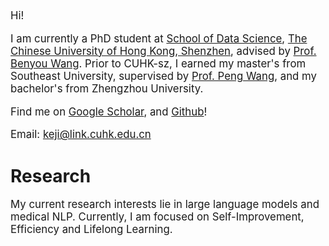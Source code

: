 [//]: # (# About Me)

<div class='paper-box-text' style="font-size: larger;" markdown="1">
Hi!

I am currently a PhD student at [School of Data Science](https://sds.cuhk.edu.cn/en), [The Chinese University of Hong Kong, Shenzhen](https://www.cuhk.edu.cn/en), advised by [Prof. Benyou Wang](https://sds.cuhk.edu.cn/en/teacher/571).
Prior to CUHK-sz, I earned my master's from Southeast University, supervised by [Prof. Peng Wang](https://cse.seu.edu.cn/_s191/2023/1024/c23024a469544/page.psp), and my bachelor's from Zhengzhou University.

Find me on [Google Scholar](https://scholar.google.com/citations?user=F0BAd_IAAAAJ&hl=zh-CN), and [Github](https://github.com/1KE-JI)!

Email: keji@link.cuhk.edu.cn

[//]: # (In my free time, I enjoy swimming, playing board games, and photography. Additionally, I occasionally post random thoughts on [Zhihu]&#40;https://www.zhihu.com/people/cautious-56&#41;.)

[//]: # (📢 I am expected to graduate in 2025. If you have any suitable job recommendations, please feel free to contact me.)

</div>

# Research
<div class='paper-box-text' style="font-size: larger;" markdown="1">
My current research interests lie in large language models and medical NLP. 
Currently, I am focused on Self-Improvement, Efficiency and Lifelong Learning.
</div>